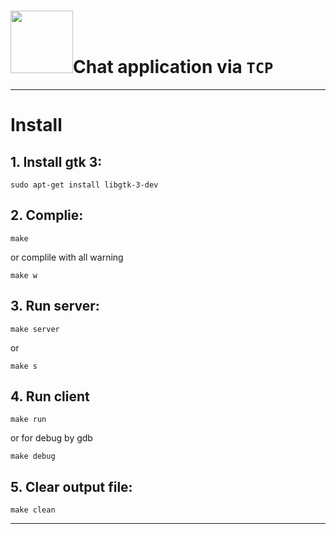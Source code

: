# <img src="https://cdn.dribbble.com/users/4930498/screenshots/10585845/chatroom.jpg" width="100" />Chat application via `TCP`

***
# Install
## 1. Install gtk 3:
```
sudo apt-get install libgtk-3-dev
```
## 2. Complie:
```
make
```
or complile with all warning
```
make w
```
## 3. Run server:
```
make server
```
or 
```
make s
```
## 4. Run client
```
make run
```
or for debug by gdb
```
make debug
```
## 5. Clear output file:
```
make clean
```
----
